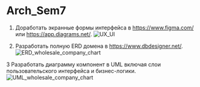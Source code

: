 # Arch_Sem7

1. Доработать экранные формы интерфейса в https://www.figma.com/ или https://app.diagrams.net/.
![UX_UI](https://github.com/IsaBarling/Arch_Sem7/assets/99403468/90329f80-eac2-4b9e-9a2b-5b0bb4c10f3a)


2. Разработать полную ERD домена в https://www.dbdesigner.net/.
![ERD_wholesale_company_chart](https://github.com/IsaBarling/Arch_Sem7/assets/99403468/e358ca63-fe3e-4f95-8f48-db062d3c2444)

3 Разработать диаграмму компонент в UML включая слои пользовательского интерфейса и бизнес-логики.
![UML_wholesale_company_chart](https://github.com/IsaBarling/Arch_Sem7/assets/99403468/eaa336d5-e99d-4354-b4df-88e847b2eeb4)
